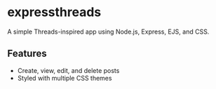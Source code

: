 # expressthreads

A simple Threads-inspired app using Node.js, Express, EJS, and CSS.

## Features
- Create, view, edit, and delete posts
- Styled with multiple CSS themes
